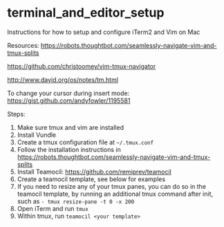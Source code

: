 # terminal_and_editor_setup
Instructions for how to setup and configure iTerm2 and Vim on Mac

Resources:
https://robots.thoughtbot.com/seamlessly-navigate-vim-and-tmux-splits

https://github.com/christoomey/vim-tmux-navigator

http://www.dayid.org/os/notes/tm.html

To change your cursor during insert mode:
https://gist.github.com/andyfowler/1195581

Steps:

1. Make sure tmux and vim are installed
2. Install Vundle
2. Create a tmux configuration file at `~/.tmux.conf`
2. Follow the installation instructions in https://robots.thoughtbot.com/seamlessly-navigate-vim-and-tmux-splits
3. Install Teamocil: https://github.com/remiprev/teamocil
6. Create a teamocil template, see below for examples
7. If you need to resize any of your tmux panes, you can do so in the
   teamocil template, by running an additional tmux command after init,
such as `- tmux resize-pane -t 0 -x 200`
8. Open iTerm and run `tmux`
9. Within tmux, run `teamocil <your template>`
